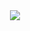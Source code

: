 <div align="center">
  <!-- knock code pictures 敲代码的图片 -->
    <img src="https://cdn.jsdelivr.net/gh/sun0225SUN/sun0225SUN/assets/images/coding.gif" /><br>
  <!--
  **saoying/saoying** is a ✨ _special_ ✨ repository because its `README.md` (this file) appears on your GitHub profile.

  Here are some ideas to get you started:

  - 🔭 I’m currently working on ...
  - 🌱 I’m currently learning ...
  - 👯 I’m looking to collaborate on ...
  - 🤔 I’m looking for help with ...
  - 💬 Ask me about ...
  - 📫 How to reach me: ...
  - 😄 Pronouns: ...
  - ⚡ Fun fact: ...
  -->
  [![Anurag's GitHub stats](https://github-readme-stats.vercel.app/api?username=souying&hide=prs&show_icons=true&count_private=true&locale=cn)](https://www.000.wiki/)
</div>
